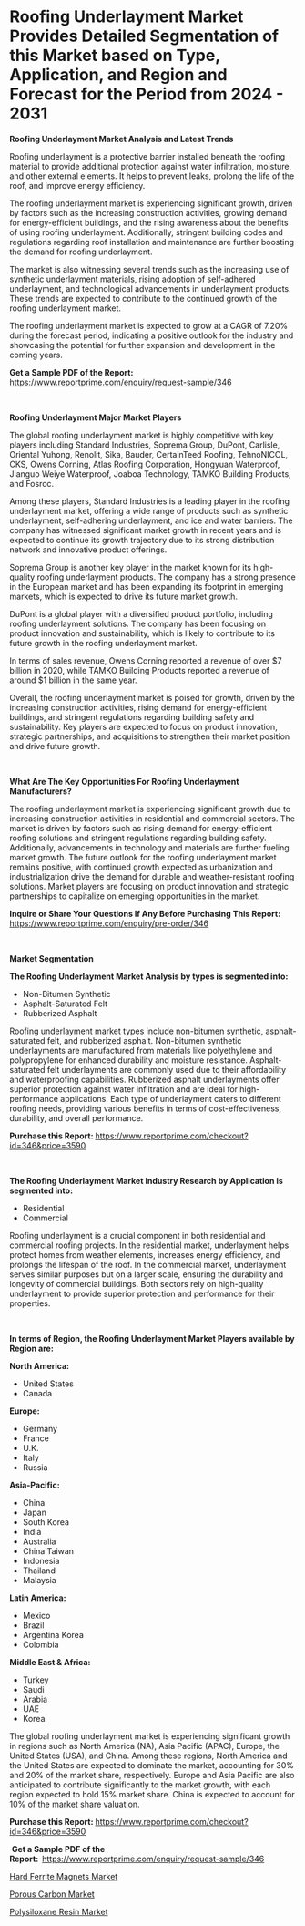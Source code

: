 <p><h1>Roofing Underlayment Market Provides Detailed Segmentation of this Market based on Type, Application, and Region and Forecast for the Period from 2024 - 2031</h1></p><p><strong>Roofing Underlayment Market Analysis and Latest Trends</strong></p>
<p><p>Roofing underlayment is a protective barrier installed beneath the roofing material to provide additional protection against water infiltration, moisture, and other external elements. It helps to prevent leaks, prolong the life of the roof, and improve energy efficiency.</p><p>The roofing underlayment market is experiencing significant growth, driven by factors such as the increasing construction activities, growing demand for energy-efficient buildings, and the rising awareness about the benefits of using roofing underlayment. Additionally, stringent building codes and regulations regarding roof installation and maintenance are further boosting the demand for roofing underlayment.</p><p>The market is also witnessing several trends such as the increasing use of synthetic underlayment materials, rising adoption of self-adhered underlayment, and technological advancements in underlayment products. These trends are expected to contribute to the continued growth of the roofing underlayment market.</p><p>The roofing underlayment market is expected to grow at a CAGR of 7.20% during the forecast period, indicating a positive outlook for the industry and showcasing the potential for further expansion and development in the coming years.</p></p>
<p><strong>Get a Sample PDF of the Report:&nbsp;</strong> <a href="https://www.reportprime.com/enquiry/request-sample/346">https://www.reportprime.com/enquiry/request-sample/346</a></p>
<p>&nbsp;</p>
<p><strong>Roofing Underlayment Major Market Players</strong></p>
<p><p>The global roofing underlayment market is highly competitive with key players including Standard Industries, Soprema Group, DuPont, Carlisle, Oriental Yuhong, Renolit, Sika, Bauder, CertainTeed Roofing, TehnoNICOL, CKS, Owens Corning, Atlas Roofing Corporation, Hongyuan Waterproof, Jianguo Weiye Waterproof, Joaboa Technology, TAMKO Building Products, and Fosroc.</p><p>Among these players, Standard Industries is a leading player in the roofing underlayment market, offering a wide range of products such as synthetic underlayment, self-adhering underlayment, and ice and water barriers. The company has witnessed significant market growth in recent years and is expected to continue its growth trajectory due to its strong distribution network and innovative product offerings.</p><p>Soprema Group is another key player in the market known for its high-quality roofing underlayment products. The company has a strong presence in the European market and has been expanding its footprint in emerging markets, which is expected to drive its future market growth.</p><p>DuPont is a global player with a diversified product portfolio, including roofing underlayment solutions. The company has been focusing on product innovation and sustainability, which is likely to contribute to its future growth in the roofing underlayment market.</p><p>In terms of sales revenue, Owens Corning reported a revenue of over $7 billion in 2020, while TAMKO Building Products reported a revenue of around $1 billion in the same year.</p><p>Overall, the roofing underlayment market is poised for growth, driven by the increasing construction activities, rising demand for energy-efficient buildings, and stringent regulations regarding building safety and sustainability. Key players are expected to focus on product innovation, strategic partnerships, and acquisitions to strengthen their market position and drive future growth.</p></p>
<p>&nbsp;</p>
<p><strong>What Are The Key Opportunities For Roofing Underlayment Manufacturers?</strong></p>
<p><p>The roofing underlayment market is experiencing significant growth due to increasing construction activities in residential and commercial sectors. The market is driven by factors such as rising demand for energy-efficient roofing solutions and stringent regulations regarding building safety. Additionally, advancements in technology and materials are further fueling market growth. The future outlook for the roofing underlayment market remains positive, with continued growth expected as urbanization and industrialization drive the demand for durable and weather-resistant roofing solutions. Market players are focusing on product innovation and strategic partnerships to capitalize on emerging opportunities in the market.</p></p>
<p><strong>Inquire or Share Your Questions If Any Before Purchasing This Report:</strong> <a href="https://www.reportprime.com/enquiry/pre-order/346">https://www.reportprime.com/enquiry/pre-order/346</a></p>
<p>&nbsp;</p>
<p><strong>Market Segmentation</strong></p>
<p><strong>The Roofing Underlayment Market Analysis by types is segmented into:</strong></p>
<p><ul><li>Non-Bitumen Synthetic</li><li>Asphalt-Saturated Felt</li><li>Rubberized Asphalt</li></ul></p>
<p><p>Roofing underlayment market types include non-bitumen synthetic, asphalt-saturated felt, and rubberized asphalt. Non-bitumen synthetic underlayments are manufactured from materials like polyethylene and polypropylene for enhanced durability and moisture resistance. Asphalt-saturated felt underlayments are commonly used due to their affordability and waterproofing capabilities. Rubberized asphalt underlayments offer superior protection against water infiltration and are ideal for high-performance applications. Each type of underlayment caters to different roofing needs, providing various benefits in terms of cost-effectiveness, durability, and overall performance.</p></p>
<p><strong>Purchase this Report:&nbsp;</strong><a href="https://www.reportprime.com/checkout?id=346&price=3590">https://www.reportprime.com/checkout?id=346&price=3590</a></p>
<p>&nbsp;</p>
<p><strong>The Roofing Underlayment Market Industry Research by Application is segmented into:</strong></p>
<p><ul><li>Residential</li><li>Commercial</li></ul></p>
<p><p>Roofing underlayment is a crucial component in both residential and commercial roofing projects. In the residential market, underlayment helps protect homes from weather elements, increases energy efficiency, and prolongs the lifespan of the roof. In the commercial market, underlayment serves similar purposes but on a larger scale, ensuring the durability and longevity of commercial buildings. Both sectors rely on high-quality underlayment to provide superior protection and performance for their properties.</p></p>
<p>&nbsp;</p>
<p><strong>In terms of Region, the Roofing Underlayment Market Players available by Region are:</strong></p>
<p>
    <p> <strong> North America: </strong>
        <ul>
            <li>United States</li>
            <li>Canada</li>
        </ul>
        </p> 
    <p> <strong> Europe: </strong>
        <ul>
            <li>Germany</li>
            <li>France</li>
            <li>U.K.</li>
            <li>Italy</li>
            <li>Russia</li>
        </ul>
        </p> 
    <p> <strong> Asia-Pacific: </strong>
        <ul>
            <li>China</li>
            <li>Japan</li>
            <li>South Korea</li>
            <li>India</li>
            <li>Australia</li>
            <li>China Taiwan</li>
            <li>Indonesia</li>
            <li>Thailand</li>
            <li>Malaysia</li>
        </ul>
        </p> 
    <p> <strong> Latin America: </strong>
        <ul>
            <li>Mexico</li>
            <li>Brazil</li>
            <li>Argentina Korea</li>
            <li>Colombia</li>
        </ul>
        </p> 
    <p> <strong> Middle East & Africa: </strong>
        <ul>
            <li>Turkey</li>
            <li>Saudi</li>
            <li>Arabia</li>
            <li>UAE</li>
            <li>Korea</li>
        </ul>
    </p>
    </p>
<p><p>The global roofing underlayment market is experiencing significant growth in regions such as North America (NA), Asia Pacific (APAC), Europe, the United States (USA), and China. Among these regions, North America and the United States are expected to dominate the market, accounting for 30% and 20% of the market share, respectively. Europe and Asia Pacific are also anticipated to contribute significantly to the market growth, with each region expected to hold 15% market share. China is expected to account for 10% of the market share valuation.</p></p>
<p><strong>Purchase this Report: </strong><a href="https://www.reportprime.com/checkout?id=346&price=3590">https://www.reportprime.com/checkout?id=346&price=3590</a></p>
<p>&nbsp;<strong>Get a Sample PDF of the Report:&nbsp;&nbsp;</strong><a href="https://www.reportprime.com/enquiry/request-sample/346">https://www.reportprime.com/enquiry/request-sample/346</a></p>
<p><strong></strong></p>
<p><p><a href="https://github.com/Alonsoolds3wq1d81czn8rbol/Market-Research-Report-List-1/blob/main/hard-ferrite-magnets-market.md">Hard Ferrite Magnets Market</a></p><p><a href="https://github.com/jsmusil/Market-Research-Report-List-2/blob/main/porous-carbon-market.md">Porous Carbon Market</a></p><p><a href="https://github.com/yemakinde/Market-Research-Report-List-1/blob/main/polysiloxane-resin-market.md">Polysiloxane Resin Market</a></p></p>
